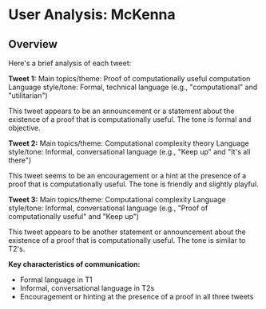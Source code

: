 # User Analysis: McKenna

## Overview

Here's a brief analysis of each tweet:

**Tweet 1:**
Main topics/theme: Proof of computationally useful computation
Language style/tone: Formal, technical language (e.g., "computational" and "utilitarian")

This tweet appears to be an announcement or a statement about the existence of a proof that is computationally useful. The tone is formal and objective.

**Tweet 2:**
Main topics/theme: Computational complexity theory
Language style/tone: Informal, conversational language (e.g., "Keep up" and "It's all there")

This tweet seems to be an encouragement or a hint at the presence of a proof that is computationally useful. The tone is friendly and slightly playful.

**Tweet 3:**
Main topics/theme: Computational complexity
Language style/tone: Informal, conversational language (e.g., "Proof of computationally useful" and "Keep up")

This tweet appears to be another statement or announcement about the existence of a proof that is computationally useful. The tone is similar to T2's.

**Key characteristics of communication:**

* Formal language in T1
* Informal, conversational language in T2s
* Encouragement or hinting at the presence of a proof in all three tweets